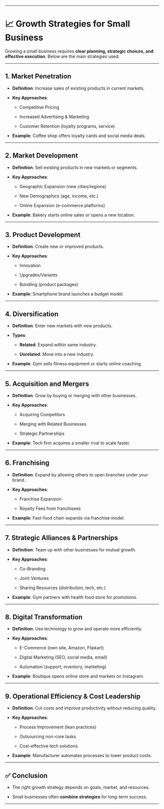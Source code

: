 
---

# 📈 Growth Strategies for Small Business

Growing a small business requires **clear planning, strategic choices, and effective execution**. Below are the main strategies used:

---

## 1. **Market Penetration**

- **Definition**: Increase sales of existing products in current markets.
    
- **Key Approaches**:
    
    - Competitive Pricing
        
    - Increased Advertising & Marketing
        
    - Customer Retention (loyalty programs, service)
        
- **Example**: Coffee shop offers loyalty cards and social media deals.
    

---

## 2. **Market Development**

- **Definition**: Sell existing products in new markets or segments.
    
- **Key Approaches**:
    
    - Geographic Expansion (new cities/regions)
        
    - New Demographics (age, income, etc.)
        
    - Online Expansion (e-commerce platforms)
        
- **Example**: Bakery starts online sales or opens a new location.
    

---

## 3. **Product Development**

- **Definition**: Create new or improved products.
    
- **Key Approaches**:
    
    - Innovation
        
    - Upgrades/Variants
        
    - Bundling (product packages)
        
- **Example**: Smartphone brand launches a budget model.
    

---

## 4. **Diversification**

- **Definition**: Enter new markets with new products.
    
- **Types**:
    
    - **Related**: Expand within same industry.
        
    - **Unrelated**: Move into a new industry.
        
- **Example**: Gym sells fitness equipment or starts online coaching.
    

---

## 5. **Acquisition and Mergers**

- **Definition**: Grow by buying or merging with other businesses.
    
- **Key Approaches**:
    
    - Acquiring Competitors
        
    - Merging with Related Businesses
        
    - Strategic Partnerships
        
- **Example**: Tech firm acquires a smaller rival to scale faster.
    

---

## 6. **Franchising**

- **Definition**: Expand by allowing others to open branches under your brand.
    
- **Key Approaches**:
    
    - Franchise Expansion
        
    - Royalty Fees from franchisees
        
- **Example**: Fast-food chain expands via franchise model.
    

---

## 7. **Strategic Alliances & Partnerships**

- **Definition**: Team up with other businesses for mutual growth.
    
- **Key Approaches**:
    
    - Co-Branding
        
    - Joint Ventures
        
    - Sharing Resources (distribution, tech, etc.)
        
- **Example**: Gym partners with health food store for promotions.
    

---

## 8. **Digital Transformation**

- **Definition**: Use technology to grow and operate more efficiently.
    
- **Key Approaches**:
    
    - E-Commerce (own site, Amazon, Flipkart)
        
    - Digital Marketing (SEO, social media, email)
        
    - Automation (support, inventory, marketing)
        
- **Example**: Boutique opens online store and markets on Instagram.
    

---

## 9. **Operational Efficiency & Cost Leadership**

- **Definition**: Cut costs and improve productivity without reducing quality.
    
- **Key Approaches**:
    
    - Process Improvement (lean practices)
        
    - Outsourcing non-core tasks
        
    - Cost-effective tech solutions
        
- **Example**: Manufacturer automates processes to lower product costs.
    

---

## ✅ Conclusion

- The right growth strategy depends on goals, market, and resources.
    
- Small businesses often **combine strategies** for long-term success.
    

---

